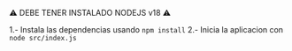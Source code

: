 ⚠ DEBE TENER INSTALADO NODEJS v18 ⚠

1.- Instala las dependencias usando `npm install`
2.- Inicia la aplicacion con `node src/index.js`
